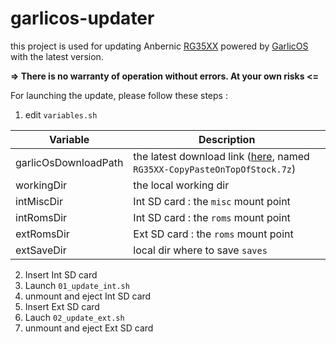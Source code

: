 # garlicos-updater

this project is used for updating Anbernic [RG35XX](https://anbernic.com/fr/products/rg35xx) powered by [GarlicOS](https://www.patreon.com/posts/76561333) with the latest version.

**=> There is no warranty of operation without errors. At your own risks <=**


For launching the update, please follow these steps :
1. edit `variables.sh` 

| Variable | Description |
| --- | --- |
| garlicOsDownloadPath | the latest download link ([here](https://www.patreon.com/posts/76561333), named `RG35XX-CopyPasteOnTopOfStock.7z`)|
| workingDir | the local working dir |
| intMiscDir | Int SD card : the `misc` mount point
| intRomsDir | Int SD card : the `roms` mount point
| extRomsDir | Ext SD card : the `roms` mount point
| extSaveDir | local dir where to save `saves`
2. Insert Int SD card
3. Launch `01_update_int.sh`
4. unmount and eject Int SD card
5. Insert Ext SD card
6. Lauch `02_update_ext.sh`
7. unmount and eject Ext SD card
